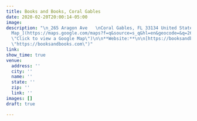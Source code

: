 ```yaml
---
title: Books and Books, Coral Gables
date: 2020-02-20T20:00:14-05:00
image: 
description: "\n_265 Aragon Ave   \nCoral Gables, FL 33134 United States_\n\n[_+ Google
  Map_](https://maps.google.com/maps?f=q&source=s_q&hl=en&geocode=&q=265+Aragon+Ave+Coral+Gables+FL+33134+United+States
  \"Click to view a Google Map\")\n\n**Website:**\n\n[https://booksandbooks.com](https://booksandbooks.com
  \"https://booksandbooks.com\")"
link: 
show_time: true
venue:
  address: ''
  city: ''
  name: ''
  state: ''
  zip: ''
  link: ''
images: []
draft: true

---
```

